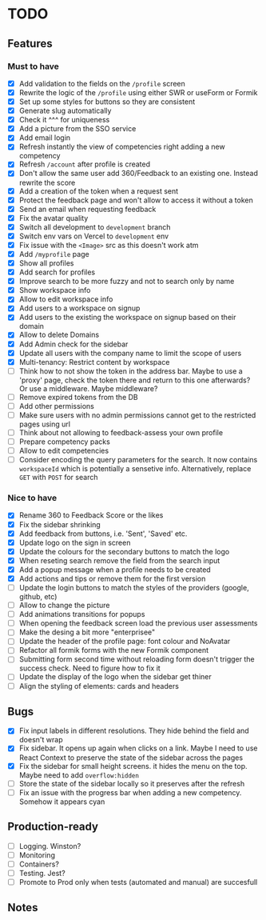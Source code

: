 # TODO

## Features

### Must to have

- [x] Add validation to the fields on the `/profile` screen
- [x] Rewrite the logic of the `/profile` using either SWR or useForm or Formik
- [x] Set up some styles for buttons so they are consistent
- [x] Generate slug automatically
- [x] Check it ^^^ for uniqueness
- [x] Add a picture from the SSO service
- [x] Add email login
- [x] Refresh instantly the view of competencies right adding a new competency
- [x] Refresh `/account` after profile is created
- [x] Don't allow the same user add 360/Feedback to an existing one. Instead rewrite the score
- [x] Add a creation of the token when a request sent
- [x] Protect the feedback page and won't allow to access it without a token
- [x] Send an email when requesting feedback
- [x] Fix the avatar quality
- [x] Switch all development to `development` branch
- [x] Switch env vars on Vercel to `development` env
- [x] Fix issue with the `<Image>` src as this doesn't work atm
- [x] Add `/myprofile` page
- [x] Show all profiles
- [x] Add search for profiles
- [x] Improve search to be more fuzzy and not to search only by name
- [x] Show workspace info
- [x] Allow to edit workspace info
- [x] Add users to a workspace on signup
- [x] Add users to the existing the workspace on signup based on their domain
- [x] Allow to delete Domains
- [x] Add Admin check for the sidebar
- [x] Update all users with the company name to limit the scope of users
- [x] Multi-tenancy: Restrict content by workspace
- [ ] Think how to not show the token in the address bar. Maybe to use a 'proxy' page, check the token there and return to this one afterwards? Or use a middleware. Maybe middleware?
- [ ] Remove expired tokens from the DB
- [ ] Add other permissions
- [ ] Make sure users with no admin permissions cannot get to the restricted pages using url
- [ ] Think about not allowing to feedback-assess your own profile
- [ ] Prepare competency packs
- [ ] Allow to edit competencies
- [ ] Consider encoding the query parameters for the search. It now contains `workspaceId` which is potentially a sensetive info. Alternatively, replace `GET` with `POST` for search

### Nice to have

- [x] Rename 360 to Feedback Score or the likes
- [x] Fix the sidebar shrinking
- [x] Add feedback from buttons, i.e. 'Sent', 'Saved' etc.
- [x] Update logo on the sign in screen
- [x] Update the colours for the secondary buttons to match the logo
- [x] When reseting search remove the field from the search input
- [x] Add a popup message when a profile needs to be created
- [x] Add actions and tips or remove them for the first version
- [ ] Update the login buttons to match the styles of the providers (google, github, etc)
- [ ] Allow to change the picture
- [ ] Add animations transitions for popups
- [ ] When opening the feedback screen load the previous user assessments
- [ ] Make the desing a bit more "enterprisee"
- [ ] Update the header of the profile page: font colour and NoAvatar
- [ ] Refactor all formik forms with the new Formik component
- [ ] Submitting form second time without reloading form doesn't trigger the success check. Need to figure how to fix it
- [ ] Update the display of the logo when the sidebar get thiner
- [ ] Align the styling of elements: cards and headers

## Bugs

- [x] Fix input labels in different resolutions. They hide behind the field and doesn't wrap
- [x] Fix sidebar. It opens up again when clicks on a link. Maybe I need to use React Context to preserve the state of the sidebar across the pages
- [x] Fix the sidebar for small height screens. it hides the menu on the top. Maybe need to add `overflow:hidden`
- [ ] Store the state of the sidebar locally so it preserves after the refresh
- [ ] Fix an issue with the progress bar when adding a new competency. Somehow it appears cyan

## Production-ready

- [ ] Logging. Winston?
- [ ] Monitoring
- [ ] Containers?
- [ ] Testing. Jest?
- [ ] Promote to Prod only when tests (automated and manual) are succesfull

## Notes
